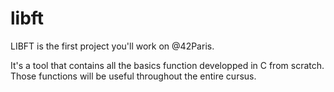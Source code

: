 # libft

LIBFT is the first project you'll work on @42Paris.

It's a tool that contains all the basics function developped in C from scratch.
Those functions will be useful throughout the entire cursus.
